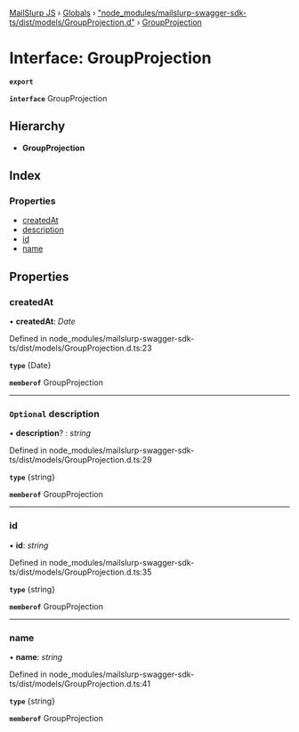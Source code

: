 [MailSlurp JS](../README.md) › [Globals](../globals.md) › ["node_modules/mailslurp-swagger-sdk-ts/dist/models/GroupProjection.d"](../modules/_node_modules_mailslurp_swagger_sdk_ts_dist_models_groupprojection_d_.md) › [GroupProjection](_node_modules_mailslurp_swagger_sdk_ts_dist_models_groupprojection_d_.groupprojection.md)

# Interface: GroupProjection

**`export`** 

**`interface`** GroupProjection

## Hierarchy

* **GroupProjection**

## Index

### Properties

* [createdAt](_node_modules_mailslurp_swagger_sdk_ts_dist_models_groupprojection_d_.groupprojection.md#createdat)
* [description](_node_modules_mailslurp_swagger_sdk_ts_dist_models_groupprojection_d_.groupprojection.md#optional-description)
* [id](_node_modules_mailslurp_swagger_sdk_ts_dist_models_groupprojection_d_.groupprojection.md#id)
* [name](_node_modules_mailslurp_swagger_sdk_ts_dist_models_groupprojection_d_.groupprojection.md#name)

## Properties

###  createdAt

• **createdAt**: *Date*

Defined in node_modules/mailslurp-swagger-sdk-ts/dist/models/GroupProjection.d.ts:23

**`type`** {Date}

**`memberof`** GroupProjection

___

### `Optional` description

• **description**? : *string*

Defined in node_modules/mailslurp-swagger-sdk-ts/dist/models/GroupProjection.d.ts:29

**`type`** {string}

**`memberof`** GroupProjection

___

###  id

• **id**: *string*

Defined in node_modules/mailslurp-swagger-sdk-ts/dist/models/GroupProjection.d.ts:35

**`type`** {string}

**`memberof`** GroupProjection

___

###  name

• **name**: *string*

Defined in node_modules/mailslurp-swagger-sdk-ts/dist/models/GroupProjection.d.ts:41

**`type`** {string}

**`memberof`** GroupProjection
